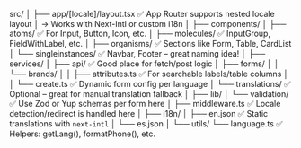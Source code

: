 src/
│
├── app/[locale]/layout.tsx ✅ App Router supports nested locale layout
│ → Works with Next-Intl or custom i18n
│
├── components/
│ ├── atoms/ ✅ For Input, Button, Icon, etc.
│ ├── molecules/ ✅ InputGroup, FieldWithLabel, etc.
│ ├── organisms/ ✅ Sections like Form, Table, CardList
│ └── singleinstances/ ✅ Navbar, Footer – great naming idea!
│
├── services/
│ ├── api/ ✅ Good place for fetch/post logic
│ ├── forms/
│ │ └── brands/
│ │ ├── attributes.ts ✅ For searchable labels/table columns
│ │ └── create.ts ✅ Dynamic form config per language
│ └── translations/ ✅ Optional – great for manual translation fallback
│
├── lib/
│ └── validation/ ✅ Use Zod or Yup schemas per form here
│
├── middleware.ts ✅ Locale detection/redirect is handled here
│
├── i18n/
│ ├── en.json ✅ Static translations with `next-intl`
│ └── es.json
│
└── utils/
└── language.ts ✅ Helpers: getLang(), formatPhone(), etc.
